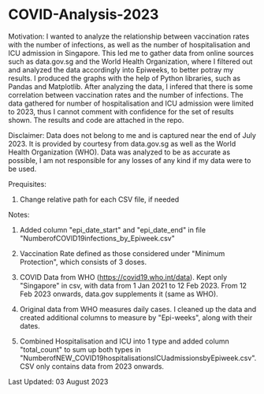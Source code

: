 # COVID-Analysis-2023
Motivation:
I wanted to analyze the relationship between vaccination rates with the number of infections, as well as the number of hospitalisation and ICU admission in Singapore. 
This led me to gather data from online sources such as data.gov.sg and the World Health Organization, where I filtered out and analyzed the data accordingly into Epiweeks, to better potray my results. I produced the graphs with the help of Python libraries, such as Pandas and Matplotlib. 
After analyzing the data, I infered that there is some correlation between vaccination rates and the number of infections. The data gathered for number of hospitalisation and ICU admission were limited to 2023, thus I cannot comment with confidence for the set of results shown. The results and code are attached in the repo.

Disclaimer:
Data does not belong to me and is captured near the end of July 2023. It is provided by courtesy from data.gov.sg as well as the World Health Organization (WHO). 
Data was analyzed to be as accurate as possible, I am not responsible for any losses of any kind if my data were to be used.

Prequisites:
1. Change relative path for each CSV file, if needed

Notes:
1. Added column "epi_date_start" and "epi_date_end" in file "NumberofCOVID19infections_by_Epiweek.csv"

2. Vaccination Rate defined as those considered under "Minimum Protection", which consists of 3 doses.

3. COVID Data from WHO (https://covid19.who.int/data). Kept only "Singapore" in csv, with data from 1 Jan 2021 to 12 Feb 2023. From 12 Feb 2023 onwards, data.gov supplements it (same as WHO).

4. Original data from WHO measures daily cases. I cleaned up the data and created additional columns to measure by "Epi-weeks", along with their dates.

5. Combined Hospitalisation and ICU into 1 type and added column "total_count" to sum up both types in "NumberofNEW_COVID19hospitalisationsICUadmissionsbyEpiweek.csv". CSV only contains data from 2023 onwards.

Last Updated: 03 August 2023
